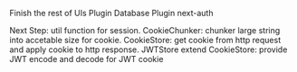 Finish the rest of UIs
Plugin Database
Plugin next-auth

Next Step:
  util function for session.
  CookieChunker: chunker large string into accetable size for cookie.
  CookieStore: get cookie from http request and apply cookie to http response.
  JWTStore extend CookieStore: provide JWT encode and decode for JWT cookie